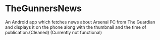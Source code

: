 # TheGunnersNews
An Android app which fetches news about Arsenal FC from The Guardian and displays it on the phone along with the thumbnail and the time of publication.(Cleaned) (Currently not functional)
